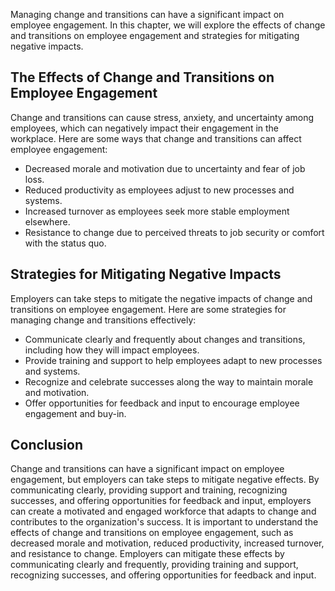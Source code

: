 
Managing change and transitions can have a significant impact on employee engagement. In this chapter, we will explore the effects of change and transitions on employee engagement and strategies for mitigating negative impacts.

The Effects of Change and Transitions on Employee Engagement
------------------------------------------------------------

Change and transitions can cause stress, anxiety, and uncertainty among employees, which can negatively impact their engagement in the workplace. Here are some ways that change and transitions can affect employee engagement:

* Decreased morale and motivation due to uncertainty and fear of job loss.
* Reduced productivity as employees adjust to new processes and systems.
* Increased turnover as employees seek more stable employment elsewhere.
* Resistance to change due to perceived threats to job security or comfort with the status quo.

Strategies for Mitigating Negative Impacts
------------------------------------------

Employers can take steps to mitigate the negative impacts of change and transitions on employee engagement. Here are some strategies for managing change and transitions effectively:

* Communicate clearly and frequently about changes and transitions, including how they will impact employees.
* Provide training and support to help employees adapt to new processes and systems.
* Recognize and celebrate successes along the way to maintain morale and motivation.
* Offer opportunities for feedback and input to encourage employee engagement and buy-in.

Conclusion
----------

Change and transitions can have a significant impact on employee engagement, but employers can take steps to mitigate negative effects. By communicating clearly, providing support and training, recognizing successes, and offering opportunities for feedback and input, employers can create a motivated and engaged workforce that adapts to change and contributes to the organization's success. It is important to understand the effects of change and transitions on employee engagement, such as decreased morale and motivation, reduced productivity, increased turnover, and resistance to change. Employers can mitigate these effects by communicating clearly and frequently, providing training and support, recognizing successes, and offering opportunities for feedback and input.

